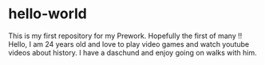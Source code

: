 # hello-world
This is my first repository for my Prework.  Hopefully the first of many !!
Hello,  I am 24 years old and love to play video games and watch youtube videos about history.  I have a daschund and enjoy going on walks with him. 
